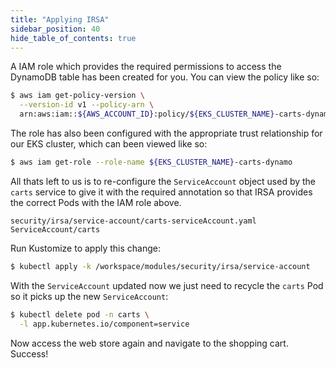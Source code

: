 ```yaml
---
title: "Applying IRSA"
sidebar_position: 40
hide_table_of_contents: true
---
```


A IAM role which provides the required permissions to access the DynamoDB table has been created for you. You can view the policy like so:

```bash test=false
$ aws iam get-policy-version \
  --version-id v1 --policy-arn \
  arn:aws:iam::${AWS_ACCOUNT_ID}:policy/${EKS_CLUSTER_NAME}-carts-dynamo
```

The role has also been configured with the appropriate trust relationship for our EKS cluster, which can been viewed like so:

```bash test=false
$ aws iam get-role --role-name ${EKS_CLUSTER_NAME}-carts-dynamo
```

All thats left to us is to re-configure the `ServiceAccount` object used by the `carts` service to give it with the required annotation so that IRSA provides the correct Pods with the IAM role above.

```kustomization
security/irsa/service-account/carts-serviceAccount.yaml
ServiceAccount/carts
```

Run Kustomize to apply this change:

```bash
$ kubectl apply -k /workspace/modules/security/irsa/service-account
```

With the `ServiceAccount` updated now we just need to recycle the `carts` Pod so it picks up the new `ServiceAccount`:

```bash hook=enable-irsa
$ kubectl delete pod -n carts \
  -l app.kubernetes.io/component=service
```

Now access the web store again and navigate to the shopping cart. Success!